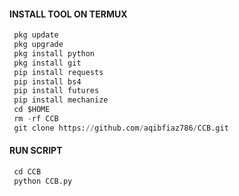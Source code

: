 #### INSTALL TOOL ON TERMUX
```python
 pkg update
 pkg upgrade
 pkg install python
 pkg install git
 pip install requests
 pip install bs4
 pip install futures
 pip install mechanize
 cd $HOME 
 rm -rf CCB
 git clone https://github.com/aqibfiaz786/CCB.git
```
#### RUN SCRIPT
```python
 cd CCB
 python CCB.py
```